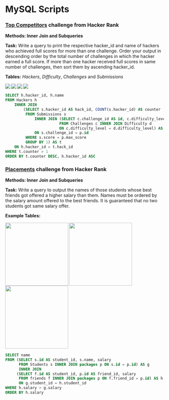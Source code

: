 # MySQL Scripts

### [Top Competitors](https://www.hackerrank.com/challenges/full-score/problem) challenge from Hacker Rank

**Methods: Inner Join and Subqueries**

**Task:** Write a query to print the respective hacker_id and name of hackers who achieved full scores for more than one challenge. Order your output in descending order by the total number of challenges in which the hacker earned a full score. If more than one hacker received full scores in same number of challenges, then sort them by ascending hacker_id.

**Tables:** 
*Hackers*, *Difficulty*, *Challenges* and *Submissions*

<div>
<img align="left" src="https://s3.amazonaws.com/hr-challenge-images/19504/1458526776-67667350b4-ScreenShot2016-03-21at7.45.59AM.png" >

<img align="left" src="https://s3.amazonaws.com/hr-challenge-images/19504/1458526915-57eb75d9a2-ScreenShot2016-03-21at7.46.09AM.png" >

<img align="left" src="https://s3.amazonaws.com/hr-challenge-images/19504/1458527032-f9ca650442-ScreenShot2016-03-21at7.46.17AM.png" >

<img align="center" src="https://s3.amazonaws.com/hr-challenge-images/19504/1458527077-298f8e922a-ScreenShot2016-03-21at7.46.29AM.png" >
</div>


```SQL
SELECT h.hacker_id, h.name
FROM Hackers h
    INNER JOIN
        (SELECT s.hacker_id AS hack_id, COUNT(s.hacker_id) AS counter
         FROM Submissions s 
             INNER JOIN (SELECT c.challenge_id AS id, c.difficulty_level, d.score AS max_score 
                        FROM Challenges c INNER JOIN Difficulty d 
                        ON c.difficulty_level = d.difficulty_level) AS p
             ON s.challenge_id = p.id
         WHERE s.score = p.max_score
         GROUP BY 1) AS t
    ON h.hacker_id = t.hack_id
WHERE t.counter > 1
ORDER BY t.counter DESC, h.hacker_id ASC
```
### [Placements](https://www.hackerrank.com/challenges/placements/problem) challenge from Hacker Rank

**Methods: Inner Join and Subqueries**

**Task:** Write a query to output the names of those students whose best friends got offered a higher salary than them. Names must be ordered by the salary amount offered to the best friends. It is guaranteed that no two students got same salary offer.

**Example Tables:**

<div>
<img align="left" src="https://s3.amazonaws.com/hr-challenge-images/12895/1443820079-9bd1e231b1-2_1.png" height="200" >
<img align="left" src="https://i.gyazo.com/1cb74a4fc76d4ff1a0ca6a09b64f2476.png" height="200" >
<img align="center" src="https://i.gyazo.com/4e9bc55ff85f184fc380d9bb20b38778.png" height="200" >
</div>


```SQL
SELECT name
FROM (SELECT s.id AS student_id, s.name, salary
      FROM Students s INNER JOIN packages p ON s.id = p.id) AS g
      INNER JOIN
     (SELECT f.id AS student_id, p.id AS friend_id, salary
      FROM friends f INNER JOIN packages p ON f.friend_id = p.id) AS h
      ON g.student_id = h.student_id
WHERE h.salary > g.salary
ORDER BY h.salary
```
